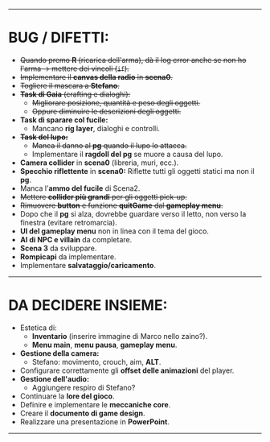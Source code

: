 
---

# **BUG / DIFETTI:**  
- ~~Quando premo **R** (ricarica dell'arma), dà il log error anche se non ho l'arma -> mettere dei vincoli (`if`).~~  
- ~~Implementare il **canvas della radio** in **scena0**.~~  
- ~~Togliere il mascara a **Stefano**.~~  
- ~~**Task di Gaia** (crafting e dialoghi):~~  
  - ~~Migliorare posizione, quantità e peso degli oggetti.~~  
  - ~~Oppure diminuire le descrizioni degli oggetti.~~  
- **Task di sparare col fucile:**  
  - Mancano **rig layer**, dialoghi e controlli.  
- ~~**Task del lupo:**~~  
  - ~~Manca il danno al **pg** quando il lupo lo attacca.~~  
  - Implementare il **ragdoll del pg** se muore a causa del lupo.  
- **Camera collider** in **scena0** (libreria, muri, ecc.).  
- **Specchio riflettente** in **scena0:** Riflette tutti gli oggetti statici ma non il **pg**.   
- Manca l'**ammo del fucile** di Scena2.  
- ~~Mettere **collider più grandi** per gli oggetti pick-up.~~  
- ~~Rimuovere **button** e funzione **quitGame** dal **gameplay menu**.~~  
- Dopo che il **pg** si alza, dovrebbe guardare verso il letto, non verso la finestra (evitare retromarcia).  
- **UI del gameplay menu** non in linea con il tema del gioco.  
- **AI di NPC e villain** da completare.  
- **Scena 3** da sviluppare.  
- **Rompicapi** da implementare.  
- Implementare **salvataggio/caricamento**.  

---

# **DA DECIDERE INSIEME:**  
- Estetica di:  
  - **Inventario** (inserire immagine di Marco nello zaino?).  
  - **Menu main**, **menu pausa**, **gameplay menu**. 
- **Gestione della camera:**  
  - Stefano: movimento, crouch, aim, **ALT**.  
- Configurare correttamente gli **offset delle animazioni** del player.  
- **Gestione dell'audio:**  
  - Aggiungere respiro di Stefano?  
- Continuare la **lore del gioco**.  
- Definire e implementare le **meccaniche core**.  
- Creare il **documento di game design**.  
- Realizzare una presentazione in **PowerPoint**.  

--- 
